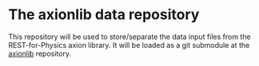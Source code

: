 # The axionlib data repository

This repository will be used to store/separate the data input files from the REST-for-Physics axion library.
It will be loaded as a git submodule at the [axionlib](https://github.com/rest-for-physics/axionlib) repository.
